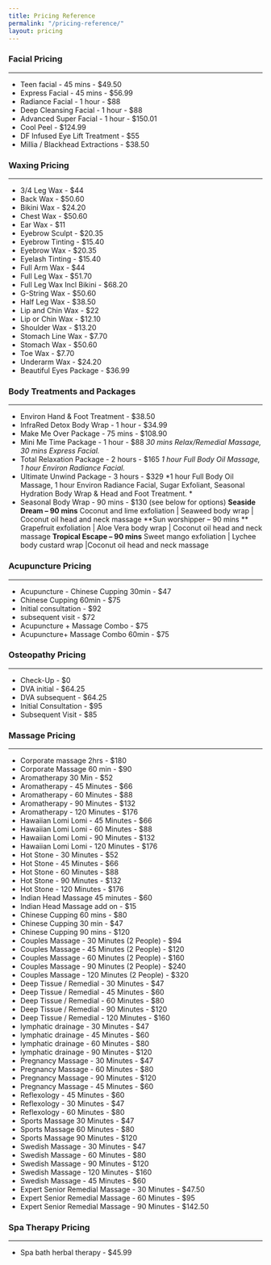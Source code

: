 ```yaml
---
title: Pricing Reference
permalink: "/pricing-reference/"
layout: pricing
---
```


### Facial Pricing
----
* Teen facial - 45 mins - $49.50
* Express Facial - 45 mins - $56.99
* Radiance Facial - 1 hour - $88
* Deep Cleansing Facial - 1 hour - $88
* Advanced Super Facial - 1 hour - $150.01
* Cool Peel - $124.99
* DF Infused Eye Lift Treatment - $55
* Millia / Blackhead Extractions - $38.50

### Waxing Pricing
----
* 3/4 Leg Wax - $44
* Back Wax - $50.60
* Bikini Wax - $24.20
* Chest Wax - $50.60
* Ear Wax - $11
* Eyebrow Sculpt - $20.35
* Eyebrow Tinting - $15.40
* Eyebrow Wax - $20.35
* Eyelash Tinting - $15.40
* Full Arm Wax - $44
* Full Leg Wax - $51.70
* Full Leg Wax Incl Bikini - $68.20
* G-String Wax - $50.60
* Half Leg Wax - $38.50
* Lip and Chin Wax - $22
* Lip or Chin Wax - $12.10
* Shoulder Wax - $13.20
* Stomach Line Wax - $7.70
* Stomach Wax - $50.60
* Toe Wax - $7.70
* Underarm Wax - $24.20
* Beautiful Eyes Package - $36.99

### Body Treatments and Packages
----

* Environ Hand & Foot Treatment - $38.50
* InfraRed Detox Body Wrap - 1 hour - $34.99
* Make Me Over Package - 75 mins - $108.90
* Mini Me Time Package - 1 hour - $88
*30 mins Relax/Remedial Massage, 30 mins Express Facial.*
* Total Relaxation Package - 2 hours - $165
*1 hour Full Body Oil Massage, 1 hour Environ Radiance Facial.*
* Ultimate Unwind Package - 3 hours - $329
*1 hour Full Body Oil Massage, 1 hour Environ Radiance Facial, Sugar Exfoliant, Seasonal Hydration Body Wrap & Head and Foot Treatment. *
* Seasonal Body Wrap - 90 mins - $130 (see below for options)
**Seaside Dream – 90 mins**
Coconut and lime exfoliation | Seaweed body wrap | Coconut oil head and neck massage
**Sun worshipper – 90 mins **
Grapefruit exfoliation | Aloe Vera body wrap | Coconut oil head and neck massage
**Tropical Escape – 90 mins**
Sweet mango exfoliation | Lychee body custard wrap |Coconut oil head and neck massage

### Acupuncture Pricing
----

* Acupuncture - Chinese Cupping 30min - $47
* Chinese Cupping 60min - $75
* Initial consultation - $92
* subsequent visit - $72
* Acupuncture + Massage Combo - $75
* Acupuncture+ Massage Combo 60min - $75

### Osteopathy Pricing
----

* Check-Up - $0
* DVA initial - $64.25
* DVA subsequent - $64.25
* Initial Consultation - $95
* Subsequent Visit - $85

### Massage Pricing
----

* Corporate massage 2hrs - $180
* Corporate Massage 60 min - $90
* Aromatherapy 30 Min - $52
* Aromatherapy - 45 Minutes - $66
* Aromatherapy - 60 Minutes - $88
* Aromatherapy - 90 Minutes - $132
* Aromatherapy - 120 Minutes - $176
* Hawaiian Lomi Lomi - 45 Minutes - $66
* Hawaiian Lomi Lomi - 60 Minutes - $88
* Hawaiian Lomi Lomi - 90 Minutes - $132
* Hawaiian Lomi Lomi - 120 Minutes - $176
* Hot Stone - 30 Minutes - $52
* Hot Stone - 45 Minutes - $66
* Hot Stone - 60 Minutes - $88
* Hot Stone - 90 Minutes - $132
* Hot Stone - 120 Minutes - $176
* Indian Head Massage 45 minutes - $60
* Indian Head Massage add on - $15
* Chinese Cupping 60 mins - $80
* Chinese Cupping 30 min - $47
* Chinese Cupping 90 mins - $120
* Couples Massage - 30 Minutes (2 People) - $94
* Couples Massage - 45 Minutes (2 People) - $120
* Couples Massage - 60 Minutes (2 People) - $160
* Couples Massage - 90 Minutes (2 People) - $240
* Couples Massage - 120 Minutes (2 People) - $320
* Deep Tissue / Remedial - 30 Minutes - $47
* Deep Tissue / Remedial - 45 Minutes - $60
* Deep Tissue / Remedial - 60 Minutes - $80
* Deep Tissue / Remedial - 90 Minutes - $120
* Deep Tissue / Remedial - 120 Minutes - $160
* lymphatic drainage - 30 Minutes - $47
* lymphatic drainage - 45 Minutes - $60
* lymphatic drainage - 60 Minutes - $80
* lymphatic drainage - 90 Minutes - $120
* Pregnancy Massage - 30 Minutes - $47
* Pregnancy Massage - 60 Minutes - $80
* Pregnancy Massage - 90 Minutes - $120
* Pregnancy Massage - 45 Minutes - $60
* Reflexology - 45 Minutes - $60
* Reflexology - 30 Minutes - $47
* Reflexology - 60 Minutes - $80
* Sports Massage 30 Minutes - $47
* Sports Massage 60 Minutes - $80
* Sports Massage 90 Minutes - $120
* Swedish Massage - 30 Minutes - $47
* Swedish Massage - 60 Minutes - $80
* Swedish Massage - 90 Minutes - $120
* Swedish Massage - 120 Minutes - $160
* Swedish Massage - 45 Minutes - $60
* Expert Senior Remedial Massage - 30 Minutes - $47.50
* Expert Senior Remedial Massage - 60 Minutes - $95
* Expert Senior Remedial Massage - 90 Minutes - $142.50

### Spa Therapy Pricing
----
* Spa bath herbal therapy - $45.99

